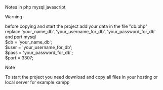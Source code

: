 Notes in php mysql javascript

> [!WARNING]
>before copying and start the project add your data in the file "db.php" </br>
>replace 'your_name_db', 'your_username_for_db', 'your_password_for_db' and port mysql </br>
>$db = 'your_name_db'; </br>
>$user = 'your_username_for_db'; </br>
>$pass = 'your_password_for_db'; </br>
>$port = 3307; </br>

> [!NOTE]
> To start the project you need download and copy all files in your hosting or local server for example xampp
